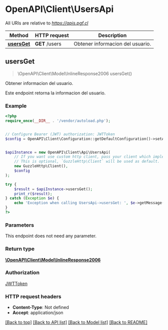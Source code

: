 # OpenAPI\Client\UsersApi

All URIs are relative to *https://apis.pgf.cl*

Method | HTTP request | Description
------------- | ------------- | -------------
[**usersGet**](UsersApi.md#usersGet) | **GET** /users | Obtener informacion del usuario.



## usersGet

> \OpenAPI\Client\Model\InlineResponse2006 usersGet()

Obtener informacion del usuario.

Este endpoint retorna la informacion del usuario.

### Example

```php
<?php
require_once(__DIR__ . '/vendor/autoload.php');


// Configure Bearer (JWT) authorization: JWTToken
$config = OpenAPI\Client\Configuration::getDefaultConfiguration()->setAccessToken('YOUR_ACCESS_TOKEN');


$apiInstance = new OpenAPI\Client\Api\UsersApi(
    // If you want use custom http client, pass your client which implements `GuzzleHttp\ClientInterface`.
    // This is optional, `GuzzleHttp\Client` will be used as default.
    new GuzzleHttp\Client(),
    $config
);

try {
    $result = $apiInstance->usersGet();
    print_r($result);
} catch (Exception $e) {
    echo 'Exception when calling UsersApi->usersGet: ', $e->getMessage(), PHP_EOL;
}
?>
```

### Parameters

This endpoint does not need any parameter.

### Return type

[**\OpenAPI\Client\Model\InlineResponse2006**](../Model/InlineResponse2006.md)

### Authorization

[JWTToken](../../README.md#JWTToken)

### HTTP request headers

- **Content-Type**: Not defined
- **Accept**: application/json

[[Back to top]](#) [[Back to API list]](../../README.md#documentation-for-api-endpoints)
[[Back to Model list]](../../README.md#documentation-for-models)
[[Back to README]](../../README.md)

